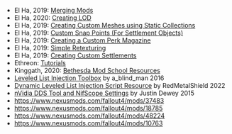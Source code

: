 
- El Ha, 2019: [Merging Mods](https://www.nexusmods.com/fallout4/mods/36998)
- El Ha, 2020: [Creating LOD](https://www.nexusmods.com/fallout4/mods/47183)
- El Ha, 2019: [Creating Custom Meshes using Static Collections](https://www.nexusmods.com/fallout4/mods/37329)
- El Ha, 2019: [Custom Snap Points (For Settlement Objects)](https://www.nexusmods.com/fallout4/mods/39305)
- El Ha, 2019: [Creating a Custom Perk Magazine](https://www.nexusmods.com/fallout4/mods/36800)
- El Ha, 2019: [Simple Retexturing](https://www.nexusmods.com/fallout4/mods/37112)
- El Ha, 2019: [Creating Custom Settlements](https://www.nexusmods.com/fallout4/mods/39353)
- Ethreon: [Tutorials](https://www.nexusmods.com/fallout4/mods/10112)
- Kinggath, 2020: [Bethesda Mod School Resources](https://www.nexusmods.com/fallout4/mods/38669)
- [Leveled List Injection Toolbox](https://www.nexusmods.com/fallout4/mods/17782) by a_blind_man 2016
- [Dynamic Leveled List Injection Script Resource](https://www.nexusmods.com/fallout4/mods/57006) by RedMetalShield 2022
- [nVidia DDS Tool and NifScope Settings](https://www.nexusmods.com/fallout4/mods/6936) by Justin Dewey 2015
- https://www.nexusmods.com/fallout4/mods/37483
- https://www.nexusmods.com/fallout4/mods/18785
- https://www.nexusmods.com/fallout4/mods/48224
- https://www.nexusmods.com/fallout4/mods/10763
